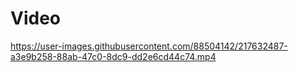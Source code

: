 # Video

https://user-images.githubusercontent.com/88504142/217632487-a3e9b258-88ab-47c0-8dc9-dd2e6cd44c74.mp4

